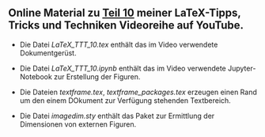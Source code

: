 ## Online Material zu [Teil 10](https://youtu.be/_wL19CulV_w) meiner LaTeX-Tipps, Tricks und Techniken Videoreihe auf YouTube.

- Die Datei *LaTeX_TTT_10.tex* enthält das im Video verwendete Dokumentgerüst.

- Die Datei *LaTeX_TTT_10.ipynb* enthält das im Video verwendete
  Jupyter-Notebook zur Erstellung der Figuren.

- Die Dateien *textframe.tex*, *textframe_packages.tex* erzeugen einen Rand
  um den einem DOkument zur Verfügung stehenden Textbereich.

- Die Datei  *imagedim.sty* enthält das Paket zur Ermittlung der Dimensionen
  von externen Figuren.
